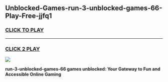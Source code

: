 
## Unblocked-Games-run-3-unblocked-games-66-Play-Free-jjfq1
<h3>
<a href="https://premium76.site?title=run-3-unblocked-games-66&ref=17A">CLICK TO PLAY</a></h3>
<hr>

<h3>
<a href="https://premium76.site?title=run-3-unblocked-games-66&ref=17A">CLICK 2 PLAY</a>
  
</h3>

<a href="https://premium76.site?title=run-3-unblocked-games-66&ref=17A"><img src="https://clearcache.store/games.png"></a>


**run-3-unblocked-games-66 games unblocked: Your Gateway to Fun and Accessible Online Gaming**
